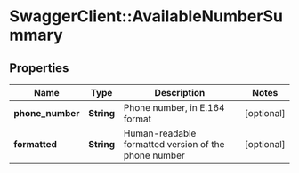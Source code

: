 # SwaggerClient::AvailableNumberSummary

## Properties
Name | Type | Description | Notes
------------ | ------------- | ------------- | -------------
**phone_number** | **String** | Phone number, in E.164 format | [optional] 
**formatted** | **String** | Human-readable formatted version of the phone number | [optional] 


